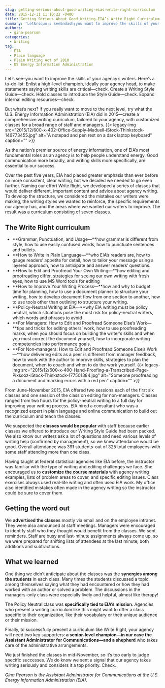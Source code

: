 ```yaml
---
slug: getting-serious-about-good-writing-eias-write-right-curriculum
date: 2015-12-11 11:10:22 -0400
title: Getting Serious About Good Writing—EIA’s Write Right Curriculum
summary: 'Let&rsquo;s see&ndash;you want to improve the skills of your agency&rsquo;s writers. Here&rsquo;s a to-do list: Enlist a high-level champion, ideally your agency head, to make statements saying writing skills are critical&mdash;check. Create a Writing Style Guide&mdash;check. Hold classes to introduce the Style Guide&mdash;check. Expand internal editing resources&mdash;check. But what&rsquo;s next? If you really want to'
authors:
  - gina-pearson
categories:
  - Writing
tag:
  - EIA
  - Plain language
  - Plain Writing Act of 2010
  - US Energy Information Administration
---
```


Let’s see–you want to improve the skills of your agency’s writers. Here’s a to-do list: Enlist a high-level champion, ideally your agency head, to make statements saying writing skills are critical—check. Create a Writing Style Guide—check. Hold classes to introduce the Style Guide—check. Expand internal editing resources—check.

But what’s next? If you really want to move to the next level, try what the U.S. Energy Information Administration (EIA) did in 2015—create a comprehensive writing curriculum, tailored to your agency, with customized classes for a broad range of staff and managers. {{< legacy-img src="2015/12/600-x-402-Office-Supply-Maduell-iStock-Thinkstock-146773455.jpg" alt="A notepad and pen rest on a dark laptop keyboard" caption="" >}} 

As the nation&#8217;s premier source of energy information, one of EIA’s most fundamental roles as an agency is to help people understand energy. Good communication more broadly, and writing skills more specifically, are essential to our success.

Over the past five years, EIA had placed greater emphasis than ever before on more consistent, clear writing, but we decided we needed to go even further. Naming our effort Write Right, we developed a series of classes that would deliver different, important content and advice about agency writing. To develop the structure, we considered the mistakes our writers were making, the writing styles we wanted to reinforce, the specific requirements our agency has, and the areas where we wanted our writers to improve. The result was a curriculum consisting of seven classes.

## The Write Right curriculum

  * **Grammar, Punctuation, and Usage—**how grammar is different from style, how to use easily confused words, how to punctuate sentences and bullets.
  * **How to Write in Plain Language—**who EIA’s readers are, how to gauge readers’ appetite for detail, how to tailor your message using a layered approach, how to anticipate and answer readers’ questions.
  * **How to Edit and Proofread Your Own Writing—**how editing and proofreading differ, strategies for seeing our own writing with fresh eyes, how to use MS Word tools for editing
  * **How to Improve Your Writing Process—**how and why to budget time for planning, how to use a document planner to structure your writing, how to develop document flow from one section to another, how to use tools other than outlining to structure your writing.
  * **Policy-Neutral Writing at EIA—**why EIA writing must be policy neutral, which situations pose the most risk for policy-neutral writers, which words and phrases to avoid
  * **For Managers: How to Edit and Proofread Someone Else’s Work—**tips and tricks for editing others’ work, how to use proofreading marks, when you should focus on building the writer’s skills and when you must correct the document yourself, how to incorporate writing competencies into performance goals.
  * **For Non-managers: How to Edit and Proofread Someone Else’s Work—**how delivering edits as a peer is different from manager feedback, how to work with the author to improve skills, strategies to plan the document, when to coach and when to do the work yourself. {{< legacy-img src="2015/12/600-x-400-Hand-Proofing-a-Transcribed-Page-Pixsooz-iStock-Thinkstock-177501384.jpg" alt="Someone proofreading a document and marking errors with a red pen" caption="" >}} 

From June-November 2015, EIA offered two sessions each of the first six classes and one session of the class on editing for non-managers. Classes ranged from two hours for the policy-neutral writing to a full day for improving your writing process. EIA hired a consultant who was a recognized expert in plain language and online communication to build out the curriculum and teach the classes.

We suspected the **classes would be popular** with staff because earlier classes we offered to introduce our Writing Style Guide had been packed. We also know our writers ask a lot of questions and need various levels of writing help (confirmed by management), so we knew attendance would be good. Overall attendance was 391 students–out of 325 total employees–with some staff attending more than one class.

Having taught at federal statistical agencies like EIA before, the instructor was familiar with the type of writing and editing challenges we face. She encouraged us to **customize the course materials** with agency writing examples, lists of problem areas to cover, and specific editing issues. Class exercises always used real-life writing and often used EIA work. My office also identified mistakes often made in the agency writing so the instructor could be sure to cover them.

## Getting the word out

We **advertised the classes** mostly via email and on the employee intranet. They were also announced at staff meetings. Managers were encouraged to identify staff who they thought would benefit from the classes. We sent reminders. Staff are busy and last-minute assignments always come up, so we were prepared for shifting lists of attendees at the last minute, both additions and subtractions.

## What we learned

One thing we didn’t anticipate about the classes was the **synergies among the students** in each class. Many times the students discussed a topic among themselves saying what they had encountered or how they had worked with an author or solved a problem. The discussions in the managers-only class were especially lively and helpful, almost like therapy!

The Policy Neutral class was **specifically tied to EIA’s mission**. Agencies who present a writing curriculum like this might want to offer a class specific to their organization, like their vocabulary or their unique audience or their mission.

Finally, to successfully present a curriculum like Write Right, your agency will need two key supporters: **a senior-level champion—in our case the Assistant Administrator for Communications—and a shepherd** who takes care of the administrative arrangements.

We just finished the classes in mid-November, so it’s too early to judge specific successes. We do know we sent a signal that our agency takes writing seriously and considers it a top priority. Check.

_Gina Pearson is the Assistant Administrator for Communications at the U.S. Energy Information Administration (EIA)._